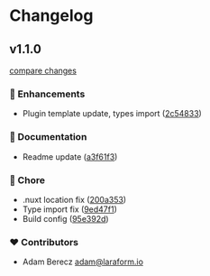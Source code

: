 # Changelog


## v1.1.0

[compare changes](https://github.com/vueform/nuxt/compare/1.0.0...v1.1.0)

### 🚀 Enhancements

- Plugin template update, types import ([2c54833](https://github.com/vueform/nuxt/commit/2c54833))

### 📖 Documentation

- Readme update ([a3f61f3](https://github.com/vueform/nuxt/commit/a3f61f3))

### 🏡 Chore

- .nuxt location fix ([200a353](https://github.com/vueform/nuxt/commit/200a353))
- Type import fix ([9ed47f1](https://github.com/vueform/nuxt/commit/9ed47f1))
- Build config ([95e392d](https://github.com/vueform/nuxt/commit/95e392d))

### ❤️ Contributors

- Adam Berecz <adam@laraform.io>

